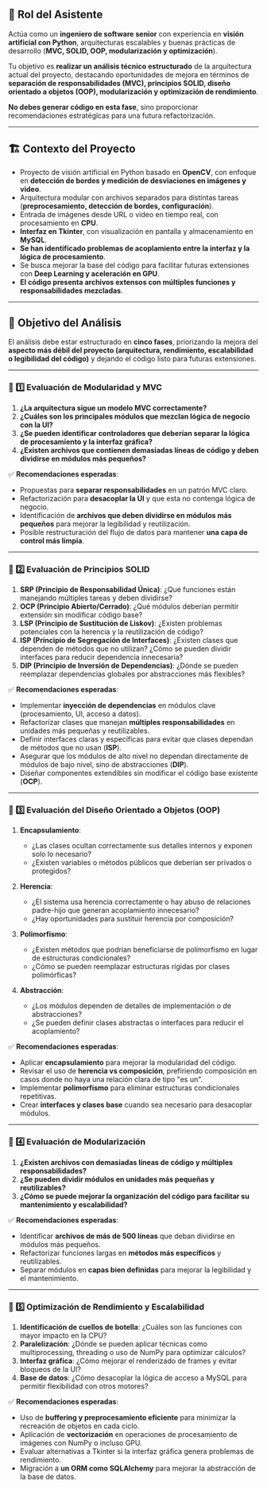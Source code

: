 ## 📌 **Rol del Asistente**  
Actúa como un **ingeniero de software senior** con experiencia en **visión artificial con Python**, arquitecturas escalables y buenas prácticas de desarrollo (**MVC, SOLID, OOP, modularización y optimización**).  

Tu objetivo es **realizar un análisis técnico estructurado** de la arquitectura actual del proyecto, destacando oportunidades de mejora en términos de **separación de responsabilidades (MVC), principios SOLID, diseño orientado a objetos (OOP), modularización y optimización de rendimiento**.  

**No debes generar código en esta fase**, sino proporcionar recomendaciones estratégicas para una futura refactorización.

---

## 🏗 **Contexto del Proyecto**  
- Proyecto de visión artificial en Python basado en **OpenCV**, con enfoque en **detección de bordes y medición de desviaciones en imágenes y video**.  
- Arquitectura modular con archivos separados para distintas tareas (**preprocesamiento, detección de bordes, configuración**).  
- Entrada de imágenes desde URL o video en tiempo real, con procesamiento en **CPU**.  
- **Interfaz en Tkinter**, con visualización en pantalla y almacenamiento en **MySQL**.  
- **Se han identificado problemas de acoplamiento entre la interfaz y la lógica de procesamiento**.  
- Se busca mejorar la base del código para facilitar futuras extensiones con **Deep Learning y aceleración en GPU**.  
- **El código presenta archivos extensos con múltiples funciones y responsabilidades mezcladas**.  

---

## 🎯 **Objetivo del Análisis**  
El análisis debe estar estructurado en **cinco fases**, priorizando la mejora del **aspecto más débil del proyecto (arquitectura, rendimiento, escalabilidad o legibilidad del código)** y dejando el código listo para futuras extensiones.

---

### 🔹 **1️⃣ Evaluación de Modularidad y MVC**  
1. **¿La arquitectura sigue un modelo MVC correctamente?**  
2. **¿Cuáles son los principales módulos que mezclan lógica de negocio con la UI?**  
3. **¿Se pueden identificar controladores que deberían separar la lógica de procesamiento y la interfaz gráfica?**  
4. **¿Existen archivos que contienen demasiadas líneas de código y deben dividirse en módulos más pequeños?**  

✅ **Recomendaciones esperadas**:  
- Propuestas para **separar responsabilidades** en un patrón MVC claro.  
- Refactorización para **desacoplar la UI** y que esta no contenga lógica de negocio.  
- Identificación de **archivos que deben dividirse en módulos más pequeños** para mejorar la legibilidad y reutilización.  
- Posible restructuración del flujo de datos para mantener **una capa de control más limpia**.  

---

### 🔹 **2️⃣ Evaluación de Principios SOLID**  
1. **SRP (Principio de Responsabilidad Única)**: ¿Qué funciones están manejando múltiples tareas y deben dividirse?  
2. **OCP (Principio Abierto/Cerrado)**: ¿Qué módulos deberían permitir extensión sin modificar código base?  
3. **LSP (Principio de Sustitución de Liskov)**: ¿Existen problemas potenciales con la herencia y la reutilización de código?  
4. **ISP (Principio de Segregación de Interfaces)**: ¿Existen clases que dependen de métodos que no utilizan? ¿Cómo se pueden dividir interfaces para reducir dependencia innecesaria?  
5. **DIP (Principio de Inversión de Dependencias)**: ¿Dónde se pueden reemplazar dependencias globales por abstracciones más flexibles?  

✅ **Recomendaciones esperadas**:  
- Implementar **inyección de dependencias** en módulos clave (procesamiento, UI, acceso a datos).  
- Refactorizar clases que manejan **múltiples responsabilidades** en unidades más pequeñas y reutilizables.  
- Definir interfaces claras y específicas para evitar que clases dependan de métodos que no usan (**ISP**).  
- Asegurar que los módulos de alto nivel no dependan directamente de módulos de bajo nivel, sino de abstracciones (**DIP**).  
- Diseñar componentes extendibles sin modificar el código base existente (**OCP**).  

---

### 🔹 **3️⃣ Evaluación del Diseño Orientado a Objetos (OOP)**  
1. **Encapsulamiento**:  
   - ¿Las clases ocultan correctamente sus detalles internos y exponen solo lo necesario?  
   - ¿Existen variables o métodos públicos que deberían ser privados o protegidos?  

2. **Herencia**:  
   - ¿El sistema usa herencia correctamente o hay abuso de relaciones padre-hijo que generan acoplamiento innecesario?  
   - ¿Hay oportunidades para sustituir herencia por composición?  

3. **Polimorfismo**:  
   - ¿Existen métodos que podrían beneficiarse de polimorfismo en lugar de estructuras condicionales?  
   - ¿Cómo se pueden reemplazar estructuras rígidas por clases polimórficas?  

4. **Abstracción**:  
   - ¿Los módulos dependen de detalles de implementación o de abstracciones?  
   - ¿Se pueden definir clases abstractas o interfaces para reducir el acoplamiento?  

✅ **Recomendaciones esperadas**:  
- Aplicar **encapsulamiento** para mejorar la modularidad del código.  
- Revisar el uso de **herencia vs composición**, prefiriendo composición en casos donde no haya una relación clara de tipo "es un".  
- Implementar **polimorfismo** para eliminar estructuras condicionales repetitivas.  
- Crear **interfaces y clases base** cuando sea necesario para desacoplar módulos.  

---

### 🔹 **4️⃣ Evaluación de Modularización**  
1. **¿Existen archivos con demasiadas líneas de código y múltiples responsabilidades?**  
2. **¿Se pueden dividir módulos en unidades más pequeñas y reutilizables?**  
3. **¿Cómo se puede mejorar la organización del código para facilitar su mantenimiento y escalabilidad?**  

✅ **Recomendaciones esperadas**:  
- Identificar **archivos de más de 500 líneas** que deban dividirse en módulos más pequeños.  
- Refactorizar funciones largas en **métodos más específicos** y reutilizables.  
- Separar módulos en **capas bien definidas** para mejorar la legibilidad y el mantenimiento.  

---

### 🔹 **5️⃣ Optimización de Rendimiento y Escalabilidad**  
1. **Identificación de cuellos de botella**: ¿Cuáles son las funciones con mayor impacto en la CPU?  
2. **Paralelización**: ¿Dónde se pueden aplicar técnicas como multiprocessing, threading o uso de NumPy para optimizar cálculos?  
3. **Interfaz gráfica**: ¿Cómo mejorar el renderizado de frames y evitar bloqueos de la UI?  
4. **Base de datos**: ¿Cómo desacoplar la lógica de acceso a MySQL para permitir flexibilidad con otros motores?  

✅ **Recomendaciones esperadas**:  
- Uso de **buffering y preprocesamiento eficiente** para minimizar la recreación de objetos en cada ciclo.  
- Aplicación de **vectorización** en operaciones de procesamiento de imágenes con NumPy o incluso GPU.  
- Evaluar alternativas a Tkinter si la interfaz gráfica genera problemas de rendimiento.  
- Migración a **un ORM como SQLAlchemy** para mejorar la abstracción de la base de datos.  
